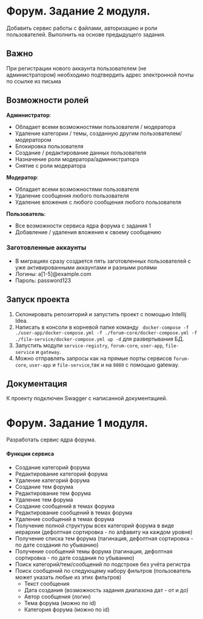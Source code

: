 # Форум. Задание 2 модуля.
Добавить сервис работы с файлами, авторизацию и роли пользователей. Выполнить на основе предыдущего задания.
## Важно
При регистрации нового аккаунта пользователем (не администратором) необходимо подтвердить адрес электронной почты по ссылке из письма

## Возможности ролей

**Администратор**:
* Обладает всеми возможностями пользователя / модератора
* Удаление категории / темы, созданную другим пользователем/модератором
* Блокировка пользователя
* Создание / редактирование данных пользователя
* Назначение роли модератора/администратора
* Снятие с роли модератора

**Модератор**:
* Обладает всеми возможностями пользователя
* Удаление сообщения любого пользователя
* Удаление вложения с любого сообщения любого пользователя

**Пользователь**:
* Все возможности сервиса ядра форума с задания 1
* Добавление / удаления вложения к своему сообщению

### Заготовленные аккаунты
* В миграциях сразу создается пять заготовленных пользователей с уже активированными аккаунтами и разными ролями
* Логины: a[1-5]@example.com
* Пароль: password123


## Запуск проекта
1. Склонировать репозиторий и запустить проект с помощью Intellij Idea.
2.  Написать в консоли в корневой папке команду ``` docker-compose -f ./user-app/docker-compose.yml -f ./forum-core/docker-compose.yml -f ./file-service/docker-compose.yml up -d``` для развертывания БД.
3. Запустить модули ```service-registry```, ```forum-core```, ```user-app```, ```file-service```  и ```gateway```.
4. Можно отправлять запросы как на прямые порты сервисов ```forum-core```,  ```user-app``` и ```file-service```,так и на ```8080``` с помощью gateway.

## Документация
К проекту подключен Swagger с написанной документацией.

# Форум. Задание 1 модуля.
Разработать сервис ядра форума.

#### Функции сервиса

- Создание категорий форума
- Редактирование категорий форума
- Удаление категорий форума
- Создание тем форума
- Редактирование тем форума
- Удаление тем форума
- Создание сообщений в темах форума
- Редактирование сообщений в темах форума
- Удаление сообщений в темах форума
- Получение полной структуры всех категорий форума в виде иерархии (дефолтная сортировка - по алфавиту на каждом уровне)
- Получение списка тем форума (пагинация, дефолтная сортировка - по дате создания по убыванию)
- Получение сообщений темы форума (пагинация, дефолтная сортировка - по дате создания по убыванию)
- Поиск категорий/тем/сообщений по подстроке без учёта регистра
- Поиск сообщений по следующему набору фильтров (пользователь может указать любые из этих фильтров)
    - Текст сообщения
    - Дата создания (возможность задания диапазона дат - от и до)
    - Автор сообщения (логин)
    - Тема форума (можно по id)
    - Категория форума (можно по id)

